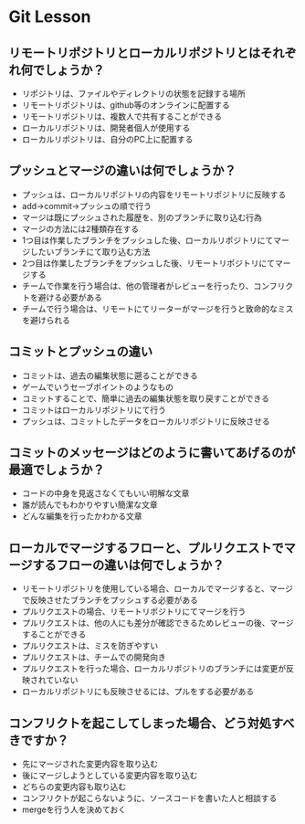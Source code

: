# Git Lesson

## リモートリポジトリとローカルリポジトリとはそれぞれ何でしょうか？
- リポジトリは、ファイルやディレクトリの状態を記録する場所
- リモートリポジトリは、github等のオンラインに配置する
- リモートリポジトリは、複数人で共有することができる
- ローカルリポジトリは、開発者個人が使用する
- ローカルリポジトリは、自分のPC上に配置する


## プッシュとマージの違いは何でしょうか？
- プッシュは、ローカルリポジトリの内容をリモートリポジトリに反映する
- add→commit→プッシュの順で行う
- マージは既にプッシュされた履歴を、別のブランチに取り込む行為
- マージの方法には2種類存在する
- 1つ目は作業したブランチをプッシュした後、ローカルリポジトリにてマージしたいブランチにて取り込む方法
- 2つ目は作業したブランチをプッシュした後、リモートリポジトリにてマージする
- チームで作業を行う場合は、他の管理者がレビューを行ったり、コンフリクトを避ける必要がある
- チームで行う場合は、リモートにてリーターがマージを行うと致命的なミスを避けられる


## コミットとプッシュの違い
- コミットは、過去の編集状態に遡ることができる
- ゲームでいうセーブポイントのようなもの
- コミットすることで、簡単に過去の編集状態を取り戻すことができる
- コミットはローカルリポジトリにて行う
- プッシュは、コミットしたデータをローカルリポジトリに反映させる


## コミットのメッセージはどのように書いてあげるのが最適でしょうか？
- コードの中身を見返さなくてもいい明解な文章
- 誰が読んでもわかりやすい簡潔な文章
- どんな編集を行ったかわかる文章


## ローカルでマージするフローと、プルリクエストでマージするフローの違いは何でしょうか？
- リモートリポジトリを使用している場合、ローカルでマージすると、マージで反映させたブランチをプッシュする必要がある
- プルリクエストの場合、リモートリポジトリにてマージを行う
- プルリクエストは、他の人にも差分が確認できるためレビューの後、マージすることができる
- プルリクエストは、ミスを防ぎやすい
- プルリクエストは、チームでの開発向き
- プルリクエストを行った場合、ローカルリポジトリのブランチには変更が反映されていない
- ローカルリポジトリにも反映させるには、プルをする必要がある


## コンフリクトを起こしてしまった場合、どう対処すべきですか？
- 先にマージされた変更内容を取り込む
- 後にマージしようとしている変更内容を取り込む
- どちらの変更内容も取り込む
- コンフリクトが起こらないように、ソースコードを書いた人と相談する
- mergeを行う人を決めておく
